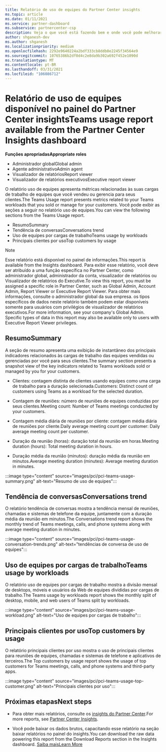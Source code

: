 ```yaml
---
title: Relatório de uso de equipes do Partner Center insights
ms.topic: article
ms.date: 01/11/2021
ms.service: partner-dashboard
ms.subservice: partnercenter-csp
description: Veja o que você está fazendo bem e onde você pode melhorar a respeito do uso de assinaturas de equipes que você vende ou gerencia para seus clientes.
author: shganesh-dev
ms.author: shganesh
ms.localizationpriority: medium
ms.openlocfilehash: 2292e9640224a2bdf333cb8ddb0e2245f34564e9
ms.sourcegitcommit: 10765386b2df0d4c2e8da9b302a692f452e1090d
ms.translationtype: MT
ms.contentlocale: pt-BR
ms.lasthandoff: 03/31/2021
ms.locfileid: "106086712"
---
```

# <a name="teams-usage-report-available-from-the-partner-center-insights-dashboard"></a><span data-ttu-id="9a248-103">Relatório de uso de equipes disponível no painel do Partner Center insights</span><span class="sxs-lookup"><span data-stu-id="9a248-103">Teams usage report available from the Partner Center Insights dashboard</span></span>

<span data-ttu-id="9a248-104">**Funções apropriadas**</span><span class="sxs-lookup"><span data-stu-id="9a248-104">**Appropriate roles**</span></span>

- <span data-ttu-id="9a248-105">Administrador global</span><span class="sxs-lookup"><span data-stu-id="9a248-105">Global admin</span></span>
- <span data-ttu-id="9a248-106">Agente administrativo</span><span class="sxs-lookup"><span data-stu-id="9a248-106">Admin agent</span></span>
- <span data-ttu-id="9a248-107">Visualizador de relatórios</span><span class="sxs-lookup"><span data-stu-id="9a248-107">Report viewer</span></span>
- <span data-ttu-id="9a248-108">Visualizador de relatórios executivos</span><span class="sxs-lookup"><span data-stu-id="9a248-108">Executive report viewer</span></span>

<span data-ttu-id="9a248-109">O relatório uso de equipes apresenta métricas relacionadas às suas cargas de trabalho de equipes que você vendeu ou gerencia para seus clientes.</span><span class="sxs-lookup"><span data-stu-id="9a248-109">The Teams Usage report presents metrics related to your Teams workloads that you sold or manage for your customers.</span></span> <span data-ttu-id="9a248-110">Você pode exibir as seções a seguir no relatório uso de equipes.</span><span class="sxs-lookup"><span data-stu-id="9a248-110">You can view the following sections from the Teams Usage report.</span></span>

- <span data-ttu-id="9a248-111">Resumo</span><span class="sxs-lookup"><span data-stu-id="9a248-111">Summary</span></span>
- <span data-ttu-id="9a248-112">Tendência de conversas</span><span class="sxs-lookup"><span data-stu-id="9a248-112">Conversations trend</span></span>
- <span data-ttu-id="9a248-113">Uso de equipes por cargas de trabalho</span><span class="sxs-lookup"><span data-stu-id="9a248-113">Teams usage by workloads</span></span>
- <span data-ttu-id="9a248-114">Principais clientes por uso</span><span class="sxs-lookup"><span data-stu-id="9a248-114">Top customers by usage</span></span>

 > [!NOTE]
 > <span data-ttu-id="9a248-115">Esse relatório está disponível no painel de informações.</span><span class="sxs-lookup"><span data-stu-id="9a248-115">This report is available from the Insights dashboard.</span></span> <span data-ttu-id="9a248-116">Para exibir esse relatório, você deve ser atribuído a uma função específica no Partner Center, como administrador global, administrador da conta, visualizador de relatórios ou Visualizador de relatórios do Executive.</span><span class="sxs-lookup"><span data-stu-id="9a248-116">To view this report, you must be assigned a specific role in Partner Center, such as Global Admin, Account Admin, Report Viewer or Executive Report Viewer.</span></span> <span data-ttu-id="9a248-117">Para obter mais informações, consulte o administrador global da sua empresa. os tipos específicos de dados neste relatório também podem estar disponíveis somente para usuários com privilégios de visualizador de relatórios executivos.</span><span class="sxs-lookup"><span data-stu-id="9a248-117">For more information, see your company's Global Admin. Specific types of data in this report may also be available only to users with Executive Report Viewer privileges.</span></span>

## <a name="summary"></a><span data-ttu-id="9a248-118">Resumo</span><span class="sxs-lookup"><span data-stu-id="9a248-118">Summary</span></span>

<span data-ttu-id="9a248-119">A seção de resumo apresenta uma exibição de instantâneo dos principais indicadores relacionados às cargas de trabalho das equipes vendidas ou gerenciadas por você para seus clientes.</span><span class="sxs-lookup"><span data-stu-id="9a248-119">The summary section presents a snapshot view of the key indicators related to Teams workloads sold or managed by you for your customers.</span></span>  

- <span data-ttu-id="9a248-120">Clientes: contagem distinta de clientes usando equipes como uma carga de trabalho para a duração selecionada.</span><span class="sxs-lookup"><span data-stu-id="9a248-120">Customers: Distinct count of customers using Teams as a workload for the selected duration.</span></span>

- <span data-ttu-id="9a248-121">Contagem de reuniões: número de reuniões de equipes conduzidas por seus clientes.</span><span class="sxs-lookup"><span data-stu-id="9a248-121">Meeting count: Number of Teams meetings conducted by your customers.</span></span>

- <span data-ttu-id="9a248-122">Contagem média diária de reuniões por cliente: contagem média diária de reuniões por cliente.</span><span class="sxs-lookup"><span data-stu-id="9a248-122">Daily average meeting count per customer: Daily average meeting count per customer.</span></span> 

- <span data-ttu-id="9a248-123">Duração da reunião (horas): duração total da reunião em horas.</span><span class="sxs-lookup"><span data-stu-id="9a248-123">Meeting duration (hours): Total meeting duration in hours.</span></span> 

- <span data-ttu-id="9a248-124">Duração média da reunião (minutos): duração média da reunião em minutos.</span><span class="sxs-lookup"><span data-stu-id="9a248-124">Average meeting duration (minutes): Average meeting duration in minutes.</span></span> 

:::image type="content" source="images/pci/pci-teams-usage-summary.png" alt-text="Resumo de uso de equipes":::

## <a name="conversations-trend"></a><span data-ttu-id="9a248-126">Tendência de conversas</span><span class="sxs-lookup"><span data-stu-id="9a248-126">Conversations trend</span></span>

<span data-ttu-id="9a248-127">O relatório tendência de conversas mostra a tendência mensal de reuniões, chamadas e sistemas de telefone da equipe, juntamente com a duração média da reunião em minutos.</span><span class="sxs-lookup"><span data-stu-id="9a248-127">The Conversations trend report shows the monthly trend of Teams meetings, calls, and phone systems along with average meeting duration in minutes.</span></span>

:::image type="content" source="images/pci/pci-teams-usage-conversation-trends.png" alt-text="tendências de conversa de uso de equipes":::

## <a name="teams-usage-by-workloads"></a><span data-ttu-id="9a248-129">Uso de equipes por cargas de trabalho</span><span class="sxs-lookup"><span data-stu-id="9a248-129">Teams usage by workloads</span></span>

<span data-ttu-id="9a248-130">O relatório uso de equipes por cargas de trabalho mostra a divisão mensal de desktops, móveis e usuários da Web de equipes divididas por cargas de trabalho.</span><span class="sxs-lookup"><span data-stu-id="9a248-130">The Teams usage by workloads report shows the monthly split of desktop, mobile, and web users of Teams split by workloads.</span></span>

:::image type="content" source="images/pci/pci-teams-usage-workload.png" alt-text="Uso de equipes por cargas de trabalho":::

## <a name="top-customers-by-usage"></a><span data-ttu-id="9a248-132">Principais clientes por uso</span><span class="sxs-lookup"><span data-stu-id="9a248-132">Top customers by usage</span></span>

<span data-ttu-id="9a248-133">O relatório principais clientes por uso mostra o uso de principais clientes para reuniões de equipes, chamadas e sistemas de telefone e aplicativos de terceiros.</span><span class="sxs-lookup"><span data-stu-id="9a248-133">The Top customers by usage report shows the usage of top customers for Teams meetings, calls, and phone systems and third-party apps.</span></span>

:::image type="content" source="images/pci/pci-teams-usage-top-customer.png" alt-text="Principais clientes por uso":::

## <a name="next-steps"></a><span data-ttu-id="9a248-135">Próximas etapas</span><span class="sxs-lookup"><span data-stu-id="9a248-135">Next steps</span></span>

- <span data-ttu-id="9a248-136">Para obter mais relatórios, consulte os [insights do Partner Center](partner-center-insights.md).</span><span class="sxs-lookup"><span data-stu-id="9a248-136">For more reports, see [Partner Center Insights](partner-center-insights.md).</span></span>

- <span data-ttu-id="9a248-137">Você pode baixar os dados brutos, capacitando esse relatório na seção baixar relatórios no painel do insights.</span><span class="sxs-lookup"><span data-stu-id="9a248-137">You can download the raw data powering this report from the Download Reports section in the Insights dashboard.</span></span> [<span data-ttu-id="9a248-138">Saiba mais</span><span class="sxs-lookup"><span data-stu-id="9a248-138">Learn More</span></span>](pci-download-reports.md) 
